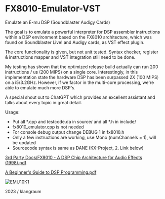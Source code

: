 # FX8010-Emulator-VST
Emulate an E-mu DSP (Soundblaster Audigy Cards)

The goal is to emulate a powerful interpreter for DSP assembler instructions within a 
DSP environment based on the FX8010 architecture, which was found on Soundblaster Live!
and Audigy cards, as VST effect plugin. 

The core functionality is given, but not unit tested. Syntax checker, register &
instructions mapper and VST integration still need to be done.

My testing has shown that the optimized release build actually can run 200 instructions / us (200 MIPS) on a single core. 
Interestingly, in this implementation state the hardware DSP has been surpassed 2X (100 MIPS) on a i5/3.2GHz.
However, if we factor in the multi-core processing, we're able to emulate much more DSP's.

A special shout out to ChatGPT which provides an excellent assistant and talks about every topic in great detail.

Usage:  
- Put all *.cpp and testcode.da in source/ and all *.h in include/
- fx8010_emulator.cpp is not needed 
- For console debug output change DEBUG 1 in fx8010.h
- Only a few instructions are working, use Mono (numChannels = 1), will be updated
- Sourcecode syntax is same as DANE (KX-Project, 2. Link below)

[3rd Party Docs/FX8010 - A DSP Chip Architecture for Audio Effects (1998).pdf](https://github.com/kxproject/kX-Audio-driver-Documentation/blob/master/3rd%20Party%20Docs/FX8010%20-%20A%20DSP%20Chip%20Architecture%20for%20Audio%20Effects%20(1998).pdf)

[A Beginner's Guide to DSP Programming.pdf](https://github.com/kxproject/kX-Audio-driver-Documentation/blob/master/A%20Beginner's%20Guide%20to%20DSP%20Programming.pdf)

![EMU10K1](https://upload.wikimedia.org/wikipedia/en/thumb/c/ca/EMU10K1-SEFbySpc.jpg/615px-EMU10K1-SEFbySpc.jpg)

2023 / klangraum
